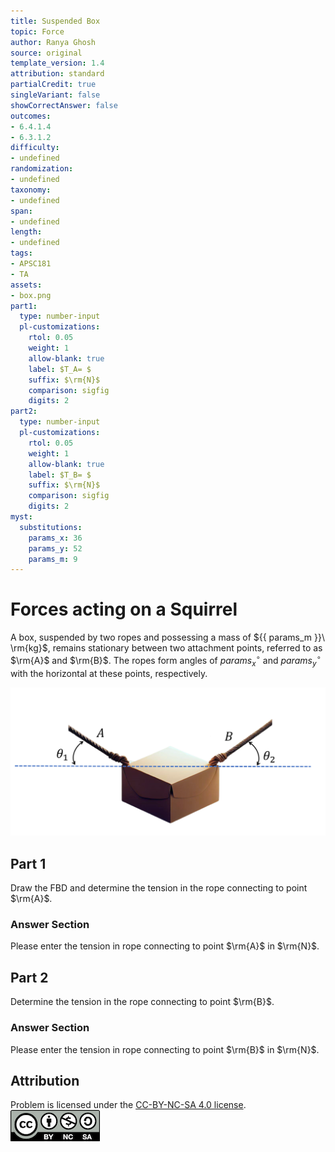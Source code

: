```yaml
---
title: Suspended Box
topic: Force
author: Ranya Ghosh
source: original
template_version: 1.4
attribution: standard
partialCredit: true
singleVariant: false
showCorrectAnswer: false
outcomes:
- 6.4.1.4
- 6.3.1.2
difficulty:
- undefined
randomization:
- undefined
taxonomy:
- undefined
span:
- undefined
length:
- undefined
tags:
- APSC181
- TA
assets:
- box.png
part1:
  type: number-input
  pl-customizations:
    rtol: 0.05
    weight: 1
    allow-blank: true
    label: $T_A= $
    suffix: $\rm{N}$
    comparison: sigfig
    digits: 2
part2:
  type: number-input
  pl-customizations:
    rtol: 0.05
    weight: 1
    allow-blank: true
    label: $T_B= $
    suffix: $\rm{N}$
    comparison: sigfig
    digits: 2
myst:
  substitutions:
    params_x: 36
    params_y: 52
    params_m: 9
---
```

# Forces acting on a Squirrel
A box, suspended by two ropes and possessing a mass of ${{ params_m }}\ \rm{kg}$, remains stationary between two attachment points, referred to as $\rm{A}$ and $\rm{B}$. The ropes form angles of ${{ params_x}}^{\circ}$ and ${{ params_y }}^{\circ}$ with the horizontal at these points, respectively.<br>

<img src="box.png" width=800>

## Part 1

Draw the FBD and determine the tension in the rope connecting to point $\rm{A}$.

### Answer Section

Please enter the tension in rope connecting to point $\rm{A}$ in $\rm{N}$.

## Part 2

Determine the tension in the rope connecting to point $\rm{B}$.

### Answer Section

Please enter the tension in rope connecting to point $\rm{B}$ in $\rm{N}$.

## Attribution

Problem is licensed under the [CC-BY-NC-SA 4.0 license](https://creativecommons.org/licenses/by-nc-sa/4.0/).<br> ![The Creative Commons 4.0 license requiring attribution-BY, non-commercial-NC, and share-alike-SA license.](https://raw.githubusercontent.com/firasm/bits/master/by-nc-sa.png)